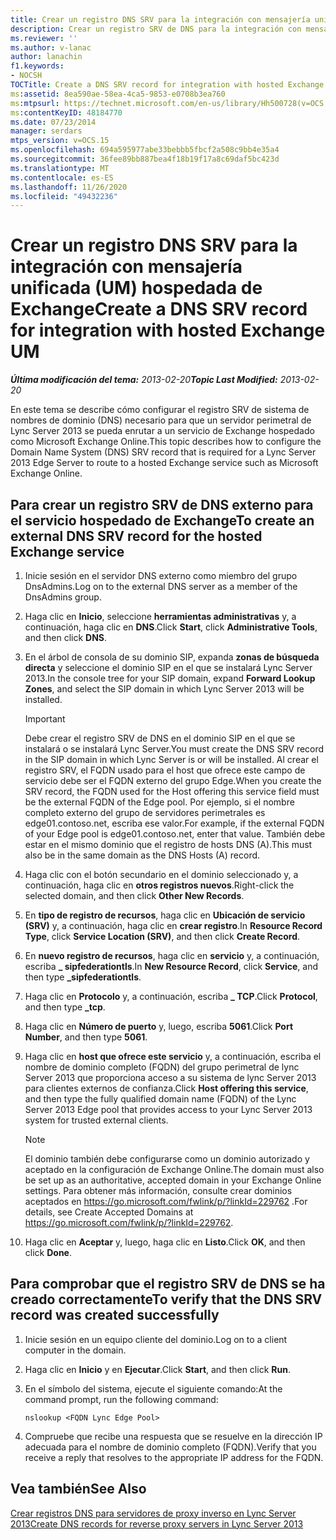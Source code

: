 ```yaml
---
title: Crear un registro DNS SRV para la integración con mensajería unificada (UM) hospedada de Exchange
description: Crear un registro SRV de DNS para la integración con mensajería unificada de Exchange hospedado.
ms.reviewer: ''
ms.author: v-lanac
author: lanachin
f1.keywords:
- NOCSH
TOCTitle: Create a DNS SRV record for integration with hosted Exchange UM
ms:assetid: 8ea590ae-58ea-4ca5-9853-e0708b3ea760
ms:mtpsurl: https://technet.microsoft.com/en-us/library/Hh500728(v=OCS.15)
ms:contentKeyID: 48184770
ms.date: 07/23/2014
manager: serdars
mtps_version: v=OCS.15
ms.openlocfilehash: 694a595977abe33bebbb5fbcf2a508c9bb4e35a4
ms.sourcegitcommit: 36fee89bb887bea4f18b19f17a8c69daf5bc423d
ms.translationtype: MT
ms.contentlocale: es-ES
ms.lasthandoff: 11/26/2020
ms.locfileid: "49432236"
---
```

# <a name="create-a-dns-srv-record-for-integration-with-hosted-exchange-um"></a><span data-ttu-id="36916-103">Crear un registro DNS SRV para la integración con mensajería unificada (UM) hospedada de Exchange</span><span class="sxs-lookup"><span data-stu-id="36916-103">Create a DNS SRV record for integration with hosted Exchange UM</span></span>

<div data-xmlns="http://www.w3.org/1999/xhtml">

<div class="topic" data-xmlns="http://www.w3.org/1999/xhtml" data-msxsl="urn:schemas-microsoft-com:xslt" data-cs="https://msdn.microsoft.com/">

<div data-asp="https://msdn2.microsoft.com/asp">



</div>

<div id="mainSection">

<div id="mainBody"><span data-ttu-id="36916-104">

<span> </span></span><span class="sxs-lookup"><span data-stu-id="36916-104">

<span> </span></span></span>

<span data-ttu-id="36916-105">_**Última modificación del tema:** 2013-02-20_</span><span class="sxs-lookup"><span data-stu-id="36916-105">_**Topic Last Modified:** 2013-02-20_</span></span>

<span data-ttu-id="36916-106">En este tema se describe cómo configurar el registro SRV de sistema de nombres de dominio (DNS) necesario para que un servidor perimetral de Lync Server 2013 se pueda enrutar a un servicio de Exchange hospedado como Microsoft Exchange Online.</span><span class="sxs-lookup"><span data-stu-id="36916-106">This topic describes how to configure the Domain Name System (DNS) SRV record that is required for a Lync Server 2013 Edge Server to route to a hosted Exchange service such as Microsoft Exchange Online.</span></span>

<div>

## <a name="to-create-an-external-dns-srv-record-for-the-hosted-exchange-service"></a><span data-ttu-id="36916-107">Para crear un registro SRV de DNS externo para el servicio hospedado de Exchange</span><span class="sxs-lookup"><span data-stu-id="36916-107">To create an external DNS SRV record for the hosted Exchange service</span></span>

1.  <span data-ttu-id="36916-108">Inicie sesión en el servidor DNS externo como miembro del grupo DnsAdmins.</span><span class="sxs-lookup"><span data-stu-id="36916-108">Log on to the external DNS server as a member of the DnsAdmins group.</span></span>

2.  <span data-ttu-id="36916-109">Haga clic en **Inicio**, seleccione **herramientas administrativas** y, a continuación, haga clic en **DNS**.</span><span class="sxs-lookup"><span data-stu-id="36916-109">Click **Start**, click **Administrative Tools**, and then click **DNS**.</span></span>

3.  <span data-ttu-id="36916-110">En el árbol de consola de su dominio SIP, expanda **zonas de búsqueda directa** y seleccione el dominio SIP en el que se instalará Lync Server 2013.</span><span class="sxs-lookup"><span data-stu-id="36916-110">In the console tree for your SIP domain, expand **Forward Lookup Zones**, and select the SIP domain in which Lync Server 2013 will be installed.</span></span>
    
    <div>
    

    > [!IMPORTANT]
    > <span data-ttu-id="36916-111">Debe crear el registro SRV de DNS en el dominio SIP en el que se instalará o se instalará Lync Server.</span><span class="sxs-lookup"><span data-stu-id="36916-111">You must create the DNS SRV record in the SIP domain in which Lync Server is or will be installed.</span></span> <span data-ttu-id="36916-112">Al crear el registro SRV, el FQDN usado para el host que ofrece este campo de servicio debe ser el FQDN externo del grupo Edge.</span><span class="sxs-lookup"><span data-stu-id="36916-112">When you create the SRV record, the FQDN used for the Host offering this service field must be the external FQDN of the Edge pool.</span></span> <span data-ttu-id="36916-113">Por ejemplo, si el nombre completo externo del grupo de servidores perimetrales es edge01.contoso.net, escriba ese valor.</span><span class="sxs-lookup"><span data-stu-id="36916-113">For example, if the external FQDN of your Edge pool is edge01.contoso.net, enter that value.</span></span> <span data-ttu-id="36916-114">También debe estar en el mismo dominio que el registro de hosts DNS (A).</span><span class="sxs-lookup"><span data-stu-id="36916-114">This must also be in the same domain as the DNS Hosts (A) record.</span></span>

    
    </div>

4.  <span data-ttu-id="36916-115">Haga clic con el botón secundario en el dominio seleccionado y, a continuación, haga clic en **otros registros nuevos**.</span><span class="sxs-lookup"><span data-stu-id="36916-115">Right-click the selected domain, and then click **Other New Records**.</span></span>

5.  <span data-ttu-id="36916-116">En **tipo de registro de recursos**, haga clic en **Ubicación de servicio (SRV)** y, a continuación, haga clic en **crear registro**.</span><span class="sxs-lookup"><span data-stu-id="36916-116">In **Resource Record Type**, click **Service Location (SRV)**, and then click **Create Record**.</span></span>

6.  <span data-ttu-id="36916-117">En **nuevo registro de recursos**, haga clic en **servicio** y, a continuación, escriba **\_ sipfederationtls**.</span><span class="sxs-lookup"><span data-stu-id="36916-117">In **New Resource Record**, click **Service**, and then type **\_sipfederationtls**.</span></span>

7.  <span data-ttu-id="36916-118">Haga clic en **Protocolo** y, a continuación, escriba **\_ TCP**.</span><span class="sxs-lookup"><span data-stu-id="36916-118">Click **Protocol**, and then type **\_tcp**.</span></span>

8.  <span data-ttu-id="36916-119">Haga clic en **Número de puerto** y, luego, escriba **5061**.</span><span class="sxs-lookup"><span data-stu-id="36916-119">Click **Port Number**, and then type **5061**.</span></span>

9.  <span data-ttu-id="36916-120">Haga clic en **host que ofrece este servicio** y, a continuación, escriba el nombre de dominio completo (FQDN) del grupo perimetral de lync Server 2013 que proporciona acceso a su sistema de lync Server 2013 para clientes externos de confianza.</span><span class="sxs-lookup"><span data-stu-id="36916-120">Click **Host offering this service**, and then type the fully qualified domain name (FQDN) of the Lync Server 2013 Edge pool that provides access to your Lync Server 2013 system for trusted external clients.</span></span>
    
    <div>
    

    > [!NOTE]
    > <span data-ttu-id="36916-121">El dominio también debe configurarse como un dominio autorizado y aceptado en la configuración de Exchange Online.</span><span class="sxs-lookup"><span data-stu-id="36916-121">The domain must also be set up as an authoritative, accepted domain in your Exchange Online settings.</span></span> <span data-ttu-id="36916-122">Para obtener más información, consulte crear dominios aceptados en <A href="https://go.microsoft.com/fwlink/p/?linkid=229762">https://go.microsoft.com/fwlink/p/?linkId=229762</A> .</span><span class="sxs-lookup"><span data-stu-id="36916-122">For details, see Create Accepted Domains at <A href="https://go.microsoft.com/fwlink/p/?linkid=229762">https://go.microsoft.com/fwlink/p/?linkId=229762</A>.</span></span>

    
    </div>

10. <span data-ttu-id="36916-123">Haga clic en **Aceptar** y, luego, haga clic en **Listo**.</span><span class="sxs-lookup"><span data-stu-id="36916-123">Click **OK**, and then click **Done**.</span></span>

</div>

<div>

## <a name="to-verify-that-the-dns-srv-record-was-created-successfully"></a><span data-ttu-id="36916-124">Para comprobar que el registro SRV de DNS se ha creado correctamente</span><span class="sxs-lookup"><span data-stu-id="36916-124">To verify that the DNS SRV record was created successfully</span></span>

1.  <span data-ttu-id="36916-125">Inicie sesión en un equipo cliente del dominio.</span><span class="sxs-lookup"><span data-stu-id="36916-125">Log on to a client computer in the domain.</span></span>

2.  <span data-ttu-id="36916-126">Haga clic en  **Inicio** y en  **Ejecutar**.</span><span class="sxs-lookup"><span data-stu-id="36916-126">Click **Start**, and then click **Run**.</span></span>

3.  <span data-ttu-id="36916-127">En el símbolo del sistema, ejecute el siguiente comando:</span><span class="sxs-lookup"><span data-stu-id="36916-127">At the command prompt, run the following command:</span></span>
    
        nslookup <FQDN Lync Edge Pool>

4.  <span data-ttu-id="36916-128">Compruebe que recibe una respuesta que se resuelve en la dirección IP adecuada para el nombre de dominio completo (FQDN).</span><span class="sxs-lookup"><span data-stu-id="36916-128">Verify that you receive a reply that resolves to the appropriate IP address for the FQDN.</span></span>

</div>

<div>

## <a name="see-also"></a><span data-ttu-id="36916-129">Vea también</span><span class="sxs-lookup"><span data-stu-id="36916-129">See Also</span></span>


[<span data-ttu-id="36916-130">Crear registros DNS para servidores de proxy inverso en Lync Server 2013</span><span class="sxs-lookup"><span data-stu-id="36916-130">Create DNS records for reverse proxy servers in Lync Server 2013</span></span>](lync-server-2013-create-dns-records-for-reverse-proxy-servers.md)  
  

<span data-ttu-id="36916-131"></div>

</div>

<span> </span>

</div>

</div>

</span><span class="sxs-lookup"><span data-stu-id="36916-131"></div>

</div>

<span> </span>

</div>

</div>

</span></span></div>

